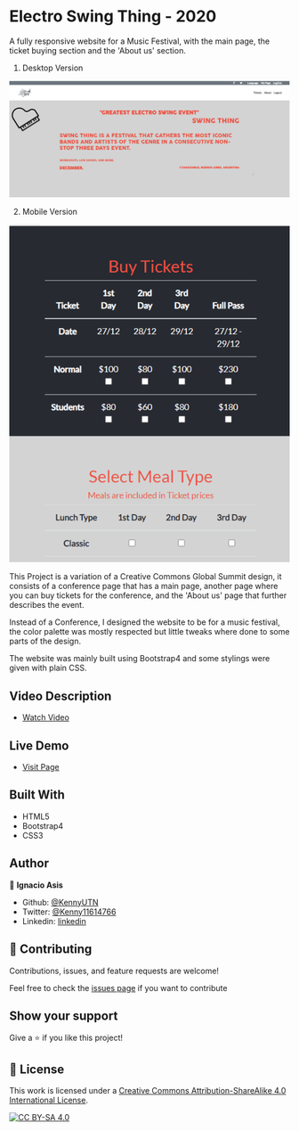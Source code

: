 # Electro Swing Thing - 2020

A fully responsive website for a Music Festival, with the main page, the ticket buying section and the 'About us' section.

1. Desktop Version


![screenshot](img/screen1.png)


2. Mobile Version

![screenshot](img/screen2.png)

This Project is a variation of a Creative Commons Global Summit design, it consists of a conference page that has a main page, another page where you can buy tickets for the conference, and the 'About us' page that further describes the event.

Instead of a Conference, I designed the website to be for a music festival, the color palette was mostly respected but little tweaks where done to some parts of the design.

The website was mainly built using Bootstrap4 and some stylings were given with plain CSS.

## Video Description

- [Watch Video](https://www.loom.com/share/a665af9f3cf6497286d979cb264323fb)


## Live Demo

- [Visit Page](https://raw.githack.com/KennyUTN/Html-Capstone-Project-Kenny/workbranch/index.html)

## Built With

- HTML5
- Bootstrap4
- CSS3

## Author

👤 **Ignacio Asis**

- Github: [@KennyUTN](https://github.com/KennyUTN)
- Twitter: [@Kenny11614766](https://twitter.com/Kenny11614766)
- Linkedin: [linkedin](https://www.linkedin.com/in/ignacio-asis-b8214b183/)


## 🤝 Contributing

Contributions, issues, and feature requests are welcome!

Feel free to check the [issues page](https://github.com/KennyUTN/Html-Capstone-Project-Kenny/issues) if you want to contribute

## Show your support

Give a ⭐️ if you like this project!

## 📝 License

This work is licensed under a
[Creative Commons Attribution-ShareAlike 4.0 International License][cc-by-sa].

[![CC BY-SA 4.0][cc-by-sa-image]][cc-by-sa]

[cc-by-sa]: http://creativecommons.org/licenses/by-sa/4.0/
[cc-by-sa-image]: https://licensebuttons.net/l/by-sa/4.0/88x31.png
[cc-by-sa-shield]: https://img.shields.io/badge/License-CC%20BY--SA%204.0-lightgrey.svg
